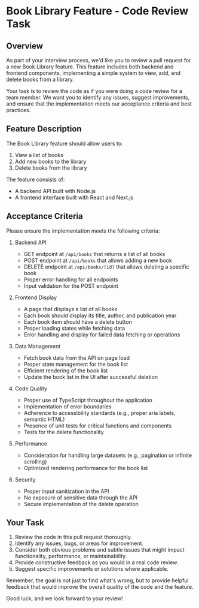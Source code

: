 # Book Library Feature - Code Review Task

## Overview

As part of your interview process, we'd like you to review a pull request for a new Book Library feature. This feature includes both backend and frontend components, implementing a simple system to view, add, and delete books from a library.

Your task is to review the code as if you were doing a code review for a team member. We want you to identify any issues, suggest improvements, and ensure that the implementation meets our acceptance criteria and best practices.

## Feature Description

The Book Library feature should allow users to:

1. View a list of books
2. Add new books to the library
3. Delete books from the library

The feature consists of:

- A backend API built with Node.js
- A frontend interface built with React and Next.js

## Acceptance Criteria

Please ensure the implementation meets the following criteria:

1. Backend API

   - GET endpoint at `/api/books` that returns a list of all books
   - POST endpoint at `/api/books` that allows adding a new book
   - DELETE endpoint at `/api/books/[id]` that allows deleting a specific book
   - Proper error handling for all endpoints
   - Input validation for the POST endpoint

2. Frontend Display

   - A page that displays a list of all books
   - Each book should display its title, author, and publication year
   - Each book item should have a delete button
   - Proper loading states while fetching data
   - Error handling and display for failed data fetching or operations

3. Data Management

   - Fetch book data from the API on page load
   - Proper state management for the book list
   - Efficient rendering of the book list
   - Update the book list in the UI after successful deletion

4. Code Quality

   - Proper use of TypeScript throughout the application
   - Implementation of error boundaries
   - Adherence to accessibility standards (e.g., proper aria labels, semantic HTML)
   - Presence of unit tests for critical functions and components
   - Tests for the delete functionality

5. Performance

   - Consideration for handling large datasets (e.g., pagination or infinite scrolling)
   - Optimized rendering performance for the book list

6. Security
   - Proper input sanitization in the API
   - No exposure of sensitive data through the API
   - Secure implementation of the delete operation

## Your Task

1. Review the code in this pull request thoroughly.
2. Identify any issues, bugs, or areas for improvement.
3. Consider both obvious problems and subtle issues that might impact functionality, performance, or maintainability.
4. Provide constructive feedback as you would in a real code review.
5. Suggest specific improvements or solutions where applicable.

Remember, the goal is not just to find what's wrong, but to provide helpful feedback that would improve the overall quality of the code and the feature.

Good luck, and we look forward to your review!

